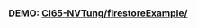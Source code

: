 ### DEMO: [CI65-NVTung/firestoreExample/](https://sptungg.github.io/CI65-NVTung/ss05-Auth/firestoreExample/)
